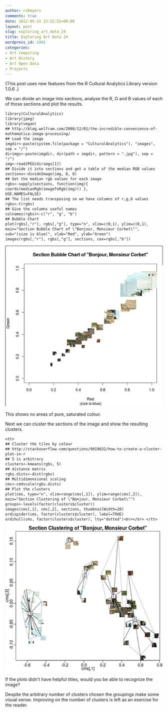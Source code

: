 ```yaml
---
author: robmyers
comments: true
date: 2012-05-21 22:52:51+00:00
layout: post
slug: exploring_art_data_24
title: Exploring Art Data 24
wordpress_id: 1991
categories:
- Art Computing
- Art History
- Art Open Data
- Projects
---
```


(This post uses new features from the R Cultural Analytics Library version 1.0.6 .)  
  
We can divide an image into sections, analyse the R, G and B values of each of those sections and plot the results.  
  

    
    library(CulturalAnalytics)
    library(jpeg)
    library(vegan)
    ## http://blog.wolfram.com/2008/12/01/the-incredible-convenience-of-mathematica-image-processing/
    ## Load the image
    imgdir<-paste(system.file(package = "CulturalAnalytics"), "images", sep = "/")
    dirimgs<-paste(imgdir, dir(path = imgdir, pattern = ".jpg"), sep = "/")
    img<-readJPEG(dirimgs[1])
    ## Divide it into sections and get a table of the median RGB values
    sections<-divideImage(img, 8, 8)
    ## Get the median rgb values for each image
    rgbs<-sapply(sections, function(img){ coords(medianRgb(imageToRgb(img))) },
    USE.NAMES=FALSE)
    ## The list needs transposing so we have columns of r,g,b values
    rgbs<-t(rgbs)
    ## Give the columns useful names
    colnames(rgbs)<-c("r", "g", "b")
    ## Bubble Chart
    plot(rgbs[,"r"], rgbs[,"g"], type="n", xlim=c(0,1), ylim=c(0,1),
    main="Section Bubble Chart of \"Bonjour, Monsieur Corbet\"",
    sub="(size is blue)", xlab="Red", ylab="Green")
    images(rgbs[,"r"], rgbs[,"g"], sections, cex=rgbs[,"b"])

  

![courbet bubble graph](/assets/courbet-bubble-graph.png)  
  
This shows no areas of pure, saturated colour.  
  
Next we can cluster the sections of the image and show the resulting clusters.

    
    <tt>
    ## Cluster the tiles by colour
    ## http://stackoverflow.com/questions/9019632/how-to-create-a-cluster-plot-in-r
    ## 5 is arbitrary
    clusters<-kmeans(rgbs, 5)
    ## distance matrix
    rgbs.dists<-dist(rgbs)
    ## Multidimensional scaling
    cms<-cmdscale(rgbs.dists)
    ## Plot the clusters
    plot(cms, type="n", xlim=range(cms[,1]), ylim=range(cms[,2]),
    main="Section Clustering of \"Bonjour, Monsieur Corbet\"")
    groups<-levels(factor(clusters$cluster))
    images(cms[,1], cms[,2], sections, thumbnailWidth=20)
    ordispider(cms, factor(clusters$cluster), label=TRUE)
    ordihull(cms, factor(clusters$cluster), lty="dotted")<br></br> </tt>




![courbet section clustering](/assets/courbet-section-clustering.png)

  
If the plots didn't have helpful titles, would you be able to recognize the image?  
  
Despite the arbitrary number of clusters chosen the groupings make some visual sense. Improving on the number of clusters is left as an exercise for the reader.  




